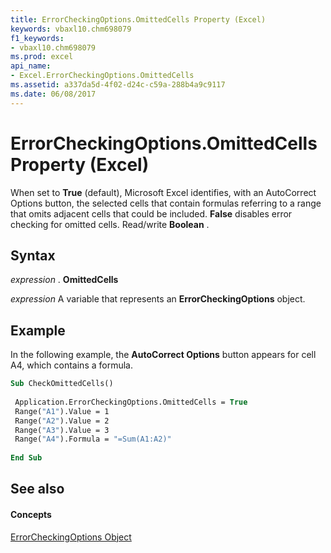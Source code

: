 ```yaml
---
title: ErrorCheckingOptions.OmittedCells Property (Excel)
keywords: vbaxl10.chm698079
f1_keywords:
- vbaxl10.chm698079
ms.prod: excel
api_name:
- Excel.ErrorCheckingOptions.OmittedCells
ms.assetid: a337da5d-4f02-d24c-c59a-288b4a9c9117
ms.date: 06/08/2017
---
```



# ErrorCheckingOptions.OmittedCells Property (Excel)

When set to  **True** (default), Microsoft Excel identifies, with an AutoCorrect Options button, the selected cells that contain formulas referring to a range that omits adjacent cells that could be included. **False** disables error checking for omitted cells. Read/write **Boolean** .


## Syntax

 _expression_ . **OmittedCells**

 _expression_ A variable that represents an **ErrorCheckingOptions** object.


## Example

In the following example, the  **AutoCorrect Options** button appears for cell A4, which contains a formula.


```vb
Sub CheckOmittedCells() 
 
 Application.ErrorCheckingOptions.OmittedCells = True 
 Range("A1").Value = 1 
 Range("A2").Value = 2 
 Range("A3").Value = 3 
 Range("A4").Formula = "=Sum(A1:A2)" 
 
End Sub
```


## See also


#### Concepts


[ErrorCheckingOptions Object](errorcheckingoptions-object-excel.md)

